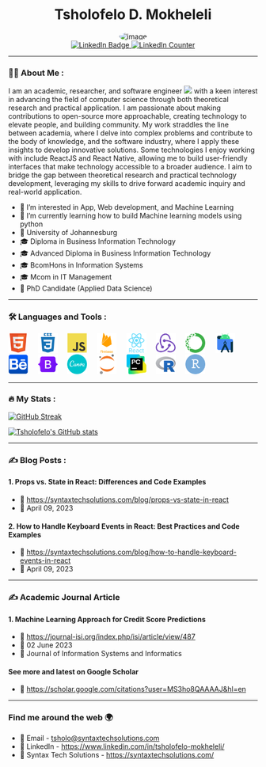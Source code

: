 
<h1 align="center">
  Tsholofelo D. Mokheleli
</h1>

<div id="header" align="center">
<img width="288" height="288" alt="image" src="https://github.com/user-attachments/assets/1a922aa2-34a1-4da2-8ae3-cfda4a92662a" style="border-radius: 50%;"  />

</div>
<div id="badges" align="center">
  <a href="https://www.linkedin.com/in/tsholofelo-mokheleli/">
    <img src="https://img.shields.io/badge/LinkedIn-blue?style=for-the-badge&logo=linkedin&logoColor=white" alt="LinkedIn Badge"/>
    <img src="https://komarev.com/ghpvc/?username=tsholofelo-mokheleli&style=for-the-badge&color=blue" alt="LinkedIn Counter"/>
  </a>
</div>

---

### :man_technologist: About Me :


I am an academic, researcher, and software engineer <img src="https://media.giphy.com/media/WUlplcMpOCEmTGBtBW/giphy.gif" width="30"> with a keen interest in advancing the field of computer science through both theoretical research and practical application. I am passionate about making contributions to open-source more approachable, creating technology to elevate people, and building community. My work straddles the line between academia, where I delve into complex problems and contribute to the body of knowledge, and the software industry, where I apply these insights to develop innovative solutions. Some technologies I enjoy working with include ReactJS and React Native, allowing me to build user-friendly interfaces that make technology accessible to a broader audience. I aim to bridge the gap between theoretical research and practical technology development, leveraging my skills to drive forward academic inquiry and real-world application.


- :telescope: I’m interested in App, Web development, and Machine Learning 
- :seedling: I’m currently learning how to build Machine learning models using python
- :school: University of Johannesburg 
- :mortar_board: Diploma in Business Information Technology 
- :mortar_board: Advanced Diploma in Business Information Technology 
- :mortar_board: BcomHons in Information Systems
- :mortar_board: Mcom in IT Management
- :toolbox: PhD Candidate (Applied Data Science)

---

### :hammer_and_wrench: Languages and Tools :

<div>
  <img src="https://github.com/devicons/devicon/blob/master/icons/html5/html5-original.svg" title="HTML5" alt="HTML" width="40" height="40"/>
  &nbsp;&nbsp;&nbsp;
  <img src="https://github.com/devicons/devicon/blob/master/icons/css3/css3-plain-wordmark.svg"  title="CSS3" alt="CSS" width="40" height="40"/>
  &nbsp;&nbsp;&nbsp;
  <img src="https://github.com/devicons/devicon/blob/master/icons/javascript/javascript-original.svg" title="JavaScript" alt="JavaScript" width="40" height="40"/>
  &nbsp;&nbsp;&nbsp;
  <img src="https://github.com/devicons/devicon/blob/master/icons/firebase/firebase-plain-wordmark.svg" title="Firebase" alt="Firebase" width="40" height="40"/>
  &nbsp;&nbsp;&nbsp;
  <img src="https://github.com/devicons/devicon/blob/master/icons/react/react-original-wordmark.svg" title="React" alt="React" width="40" height="40"/>
  &nbsp;&nbsp;&nbsp;
  <img src="https://github.com/devicons/devicon/blob/master/icons/redux/redux-original.svg" title="Redux" alt="Redux " width="40" height="40"/>
  &nbsp;&nbsp;&nbsp;
  <img src="https://github.com/devicons/devicon/blob/master/icons/anaconda/anaconda-original.svg" title="Anaconda" alt="Acaconda" width="40" height="40"/>
  &nbsp;&nbsp;&nbsp;
  <img src="https://github.com/devicons/devicon/blob/master/icons/androidstudio/androidstudio-original.svg" title="Android Studio" alt="Android Studio" width="40" height="40"/>
  &nbsp;&nbsp;&nbsp;
  <img src="https://github.com/devicons/devicon/blob/master/icons/behance/behance-original.svg" title="Behance" alt="Behance" width="40" height="40"/>
  &nbsp;&nbsp;&nbsp;
  <img src="https://github.com/devicons/devicon/blob/master/icons/bootstrap/bootstrap-original.svg" title="Boostrap" alt="Boostrap" width="40" height="40"/>
  &nbsp;&nbsp;&nbsp;
  <img src="https://github.com/devicons/devicon/blob/master/icons/canva/canva-original.svg" title="Canva" alt="Canva" width="40" height="40"/>
  &nbsp;&nbsp;&nbsp;
  <img src="https://github.com/devicons/devicon/blob/master/icons/jupyter/jupyter-original.svg" title="jupyter" alt="jupyter" width="40" height="40"/>
  &nbsp;&nbsp;&nbsp;
  <img src="https://github.com/devicons/devicon/blob/master/icons/pycharm/pycharm-original.svg" title="pycharm" alt="pycharm" width="40" height="40"/>
  &nbsp;&nbsp;&nbsp;
  <img src="https://github.com/devicons/devicon/blob/master/icons/r/r-original.svg" title="r" alt="r" width="40" height="40"/>
  &nbsp;&nbsp;&nbsp;
  <img src="https://github.com/devicons/devicon/blob/master/icons/rstudio/rstudio-original.svg" title="rstudio" alt="rstudio" width="40" height="40"/>
  &nbsp;&nbsp;&nbsp;
</div>

---

### :fire: My Stats :
[![GitHub Streak](http://github-readme-streak-stats.herokuapp.com?user=tsholofelo-mokheleli&border_radius=5&date_format=j%20M%5B%20Y%5D&mode=weekly)](https://git.io/streak-stats)

[![Tsholofelo's GitHub stats](https://github-readme-stats.vercel.app/api?username=tsholofelo-mokheleli&count_private=true&show_icons=true)](https://github.com/anuraghazra/github-readme-stats)


---

### :writing_hand: Blog Posts :
#### 1. Props vs. State in React: Differences and Code Examples
  - :link: https://syntaxtechsolutions.com/blog/props-vs-state-in-react
  - :date: April 09, 2023

#### 2. How to Handle Keyboard Events in React: Best Practices and Code Examples
  - :link: https://syntaxtechsolutions.com/blog/how-to-handle-keyboard-events-in-react
  - :date: April 09, 2023

---

### :writing_hand: Academic Journal Article
#### 1. Machine Learning Approach for Credit Score Predictions
  - :link: https://journal-isi.org/index.php/isi/article/view/487
  - :date: 02 June 2023
  - :blue_book: Journal of Information Systems and Informatics

#### See more and latest on Google Scholar
  - :link: https://scholar.google.com/citations?user=MS3ho8QAAAAJ&hl=en

--- 

### Find me around the web 	:earth_africa:

- :email: Email - tsholo@syntaxtechsolutions.com
- :link: LinkedIn - https://www.linkedin.com/in/tsholofelo-mokheleli/
- :link: Syntax Tech Solutions - https://syntaxtechsolutions.com/

